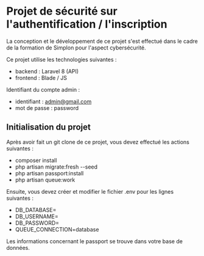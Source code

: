 # Projet de sécurité sur l'authentification / l'inscription

La conception et le développement de ce projet s'est effectué dans le cadre de la formation de Simplon pour l'aspect cybersécurité.

Ce projet utilise les technologies suivantes :

- backend : Laravel 8 (API)
- frontend : Blade / JS


Identifiant du compte admin : 

- identifiant : admin@gmail.com
- mot de passe : password

## Initialisation du projet

Après avoir fait un git clone de ce projet, vous devez effectué les actions suivantes : 

- composer install
- php artisan migrate:fresh --seed
- php artisan passport:install
- php artisan queue:work

Ensuite, vous devez créer et modifier le fichier .env pour les lignes suivantes : 

- DB_DATABASE=
- DB_USERNAME=
- DB_PASSWORD=
- QUEUE_CONNECTION=database

Les informations concernant le passport se trouve dans votre base de données.
